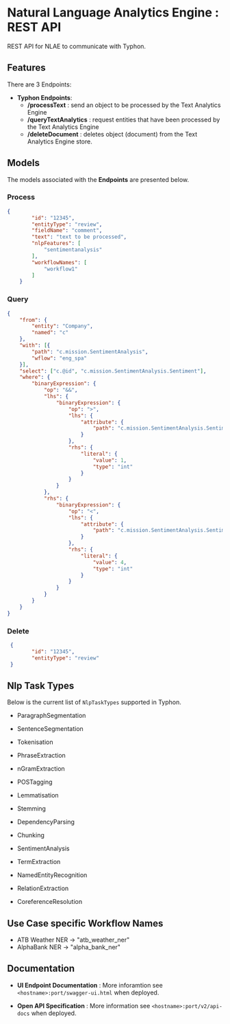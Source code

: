 # Natural Language Analytics Engine : REST API

REST API for NLAE to communicate with Typhon.

## Features

There are 3 Endpoints:

- **Typhon Endpoints**:
  - **/processText** : send an object to be processed by the Text Analytics Engine 
  - **/queryTextAnalytics** : request entities that have been processed by the Text Analytics Engine 
  - **/deleteDocument** : deletes object (document) from the Text Analytics Engine store.

## Models

The models associated with the **Endpoints** are presented below.

### Process

```json
{
        "id": "12345",
        "entityType": "review",
        "fieldName": "comment",
        "text": "text to be processed",
        "nlpFeatures": [
            "sentimentanalysis"
        ],
        "workflowNames": [
            "workflow1"
        ]
    }
```

### Query

```json
{
    "from": {
        "entity": "Company",
        "named": "c"
    },
    "with": [{
        "path": "c.mission.SentimentAnalysis",
        "wflow": "eng_spa"
    }],
    "select": ["c.@id", "c.mission.SentimentAnalysis.Sentiment"],
    "where": {
        "binaryExpression": {
            "op": "&&",
            "lhs": {
                "binaryExpression": {
                    "op": ">",
                    "lhs": {
                        "attribute": {
                            "path": "c.mission.SentimentAnalysis.Sentiment"
                        }
                    },
                    "rhs": {
                        "literal": {
                            "value": 1,
                            "type": "int"
                        }
                    }
                }
            },
            "rhs": {
                "binaryExpression": {
                    "op": "<",
                    "lhs": {
                        "attribute": {
                            "path": "c.mission.SentimentAnalysis.Sentiment"
                        }
                    },
                    "rhs": {
                        "literal": {
                            "value": 4,
                            "type": "int"
                        }
                    }
                }
            }
        }
    }
}
```

### Delete

```json
 {
        "id": "12345",
        "entityType": "review"
 }
```



## Nlp Task Types

Below is the current list of `NlpTaskTypes` supported in Typhon.

- ParagraphSegmentation

- SentenceSegmentation

- Tokenisation

- PhraseExtraction

- nGramExtraction

- POSTagging

- Lemmatisation

- Stemming

- DependencyParsing

- Chunking

- SentimentAnalysis

- TermExtraction

- NamedEntityRecognition

- RelationExtraction

- CoreferenceResolution

## Use Case specific Workflow Names
- ATB Weather NER -> "atb_weather_ner"
- AlphaBank NER   -> "alpha_bank_ner"

## Documentation

- __**UI Endpoint Documentation**__ :
  More inforamtion see `<hostname>:port/swagger-ui.html` when deployed.

- __**Open API Specification**__ : More information see `<hostname>:port/v2/api-docs` when deployed.
